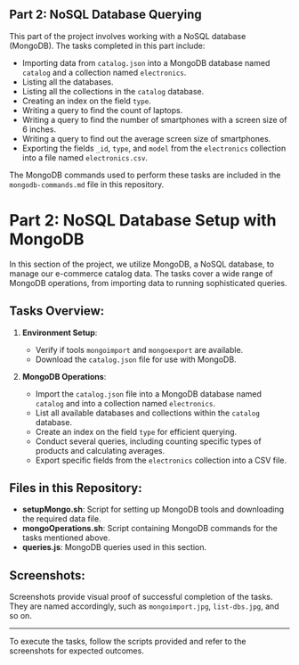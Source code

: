 ## Part 2: NoSQL Database Querying

This part of the project involves working with a NoSQL database (MongoDB). The tasks completed in this part include:

- Importing data from `catalog.json` into a MongoDB database named `catalog` and a collection named `electronics`.
- Listing all the databases.
- Listing all the collections in the `catalog` database.
- Creating an index on the field `type`.
- Writing a query to find the count of laptops.
- Writing a query to find the number of smartphones with a screen size of 6 inches.
- Writing a query to find out the average screen size of smartphones.
- Exporting the fields `_id`, `type`, and `model` from the `electronics` collection into a file named `electronics.csv`.

The MongoDB commands used to perform these tasks are included in the `mongodb-commands.md` file in this repository.

# Part 2: NoSQL Database Setup with MongoDB

In this section of the project, we utilize MongoDB, a NoSQL database, to manage our e-commerce catalog data. The tasks cover a wide range of MongoDB operations, from importing data to running sophisticated queries.

## Tasks Overview:

1. **Environment Setup**:
   - Verify if tools `mongoimport` and `mongoexport` are available.
   - Download the `catalog.json` file for use with MongoDB.

2. **MongoDB Operations**:
   - Import the `catalog.json` file into a MongoDB database named `catalog` and into a collection named `electronics`.
   - List all available databases and collections within the `catalog` database.
   - Create an index on the field `type` for efficient querying.
   - Conduct several queries, including counting specific types of products and calculating averages.
   - Export specific fields from the `electronics` collection into a CSV file.

## Files in this Repository:

- **setupMongo.sh**: Script for setting up MongoDB tools and downloading the required data file.
- **mongoOperations.sh**: Script containing MongoDB commands for the tasks mentioned above.
- **queries.js**: MongoDB queries used in this section.

## Screenshots:

Screenshots provide visual proof of successful completion of the tasks. They are named accordingly, such as `mongoimport.jpg`, `list-dbs.jpg`, and so on. 

---

To execute the tasks, follow the scripts provided and refer to the screenshots for expected outcomes.
